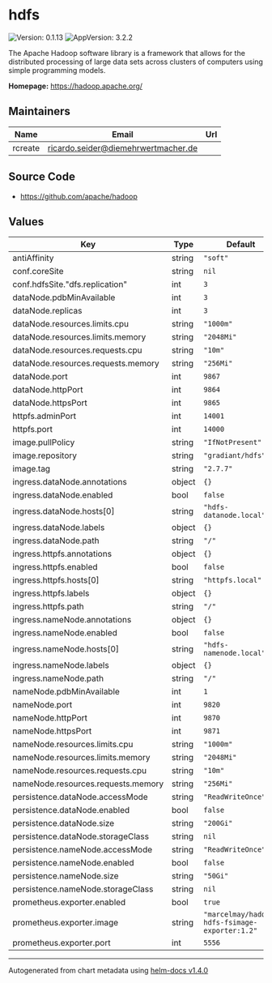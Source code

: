 # hdfs

![Version: 0.1.13](https://img.shields.io/badge/Version-0.1.13-informational?style=flat-square) ![AppVersion: 3.2.2](https://img.shields.io/badge/AppVersion-3.2.2-informational?style=flat-square)

The Apache Hadoop software library is a framework that allows for the distributed processing of large data sets across clusters of computers using simple programming models.

**Homepage:** <https://hadoop.apache.org/>

## Maintainers

| Name | Email | Url |
| ---- | ------ | --- |
| rcreate | ricardo.seider@diemehrwertmacher.de |  |

## Source Code

* <https://github.com/apache/hadoop>

## Values

| Key | Type | Default | Description |
|-----|------|---------|-------------|
| antiAffinity | string | `"soft"` |  |
| conf.coreSite | string | `nil` |  |
| conf.hdfsSite."dfs.replication" | int | `3` |  |
| dataNode.pdbMinAvailable | int | `3` |  |
| dataNode.replicas | int | `3` |  |
| dataNode.resources.limits.cpu | string | `"1000m"` |  |
| dataNode.resources.limits.memory | string | `"2048Mi"` |  |
| dataNode.resources.requests.cpu | string | `"10m"` |  |
| dataNode.resources.requests.memory | string | `"256Mi"` |  |
| dataNode.port | int | `9867` |  |
| dataNode.httpPort | int | `9864` |  |
| dataNode.httpsPort | int | `9865` |  |
| httpfs.adminPort | int | `14001` |  |
| httpfs.port | int | `14000` |  |
| image.pullPolicy | string | `"IfNotPresent"` |  |
| image.repository | string | `"gradiant/hdfs"` |  |
| image.tag | string | `"2.7.7"` |  |
| ingress.dataNode.annotations | object | `{}` |  |
| ingress.dataNode.enabled | bool | `false` |  |
| ingress.dataNode.hosts[0] | string | `"hdfs-datanode.local"` |  |
| ingress.dataNode.labels | object | `{}` |  |
| ingress.dataNode.path | string | `"/"` |  |
| ingress.httpfs.annotations | object | `{}` |  |
| ingress.httpfs.enabled | bool | `false` |  |
| ingress.httpfs.hosts[0] | string | `"httpfs.local"` |  |
| ingress.httpfs.labels | object | `{}` |  |
| ingress.httpfs.path | string | `"/"` |  |
| ingress.nameNode.annotations | object | `{}` |  |
| ingress.nameNode.enabled | bool | `false` |  |
| ingress.nameNode.hosts[0] | string | `"hdfs-namenode.local"` |  |
| ingress.nameNode.labels | object | `{}` |  |
| ingress.nameNode.path | string | `"/"` |  |
| nameNode.pdbMinAvailable | int | `1` |  |
| nameNode.port | int | `9820` |  |
| nameNode.httpPort | int | `9870` |  |
| nameNode.httpsPort | int | `9871` |  |
| nameNode.resources.limits.cpu | string | `"1000m"` |  |
| nameNode.resources.limits.memory | string | `"2048Mi"` |  |
| nameNode.resources.requests.cpu | string | `"10m"` |  |
| nameNode.resources.requests.memory | string | `"256Mi"` |  |
| persistence.dataNode.accessMode | string | `"ReadWriteOnce"` |  |
| persistence.dataNode.enabled | bool | `false` |  |
| persistence.dataNode.size | string | `"200Gi"` |  |
| persistence.dataNode.storageClass | string | `nil` |  |
| persistence.nameNode.accessMode | string | `"ReadWriteOnce"` |  |
| persistence.nameNode.enabled | bool | `false` |  |
| persistence.nameNode.size | string | `"50Gi"` |  |
| persistence.nameNode.storageClass | string | `nil` |  |
| prometheus.exporter.enabled | bool | `true` |  |
| prometheus.exporter.image | string | `"marcelmay/hadoop-hdfs-fsimage-exporter:1.2"` |  |
| prometheus.exporter.port | int | `5556` |  |

----------------------------------------------
Autogenerated from chart metadata using [helm-docs v1.4.0](https://github.com/norwoodj/helm-docs/releases/v1.4.0)
